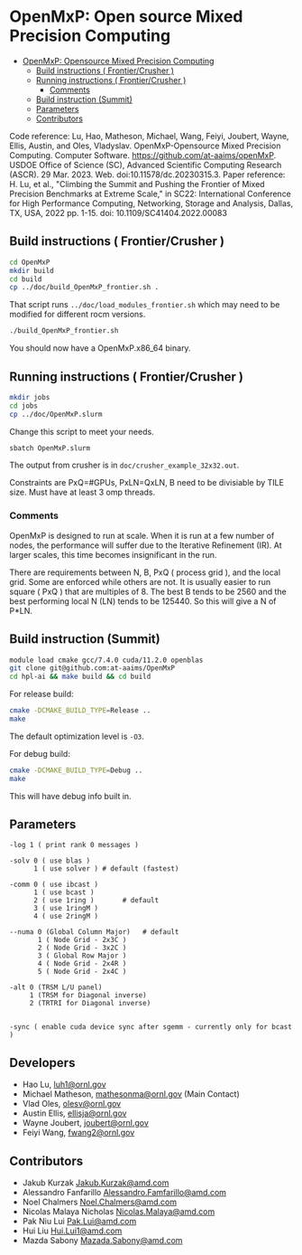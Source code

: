 # OpenMxP: Open source Mixed Precision Computing
- [OpenMxP: Opensource Mixed Precision Computing](#openmxp-opensource-mixed-precision-computing)
  - [Build instructions ( Frontier/Crusher )](#build-instructions--frontiercrusher-)
  - [Running instructions ( Frontier/Crusher )](#running-instructions--frontiercrusher-)
    - [Comments](#comments)
  - [Build instruction (Summit)](#build-instruction-summit)
  - [Parameters](#parameters)
  - [Contributors](#contributors)

Code reference: 
Lu, Hao, Matheson, Michael, Wang, Feiyi, Joubert, Wayne, Ellis, Austin, and Oles, Vladyslav. OpenMxP-Opensource Mixed Precision Computing. Computer Software. https://github.com/at-aaims/openMxP. USDOE Office of Science (SC), Advanced Scientific Computing Research (ASCR). 29 Mar. 2023. Web. doi:10.11578/dc.20230315.3.
Paper reference:
H. Lu, et al., "Climbing the Summit and Pushing the Frontier of Mixed Precision Benchmarks at Extreme Scale," in SC22: International Conference for High Performance Computing, Networking, Storage and Analysis, Dallas, TX, USA, 2022 pp. 1-15.
doi: 10.1109/SC41404.2022.00083

## Build instructions ( Frontier/Crusher )

```sh
cd OpenMxP
mkdir build
cd build
cp ../doc/build_OpenMxP_frontier.sh .
```
That script runs `../doc/load_modules_frontier.sh` which may need to be modified for different rocm versions.

```sh
./build_OpenMxP_frontier.sh
```
You should now have a OpenMxP.x86_64 binary.


## Running instructions ( Frontier/Crusher )

```sh
mkdir jobs
cd jobs
cp ../doc/OpenMxP.slurm
```
Change this script to meet your needs.

```sh
sbatch OpenMxP.slurm
```
The output from crusher is in `doc/crusher_example_32x32.out`.

Constraints are PxQ=#GPUs, PxLN=QxLN, B need to be divisiable by TILE size.
Must have at least 3 omp threads.

### Comments

OpenMxP is designed to run at scale.   When it is run at a few number of nodes,
the performance will suffer due to the Iterative Refinement (IR).
At larger scales, this time becomes insignificant in the run.

There are requirements between N, B, PxQ ( process grid ), and the local grid.
Some are enforced while others are not.  It is usually easier to run square
( PxQ ) that are multiples of 8.  The best B tends to be 2560 and the best
performing local N (LN) tends to be 125440.   So this will give a N of P*LN.


## Build instruction (Summit)

```sh
module load cmake gcc/7.4.0 cuda/11.2.0 openblas
git clone git@github.com:at-aaims/OpenMxP
cd hpl-ai && make build && cd build 
```

For release build:

```sh
cmake -DCMAKE_BUILD_TYPE=Release ..
make
```

The default optimization level is `-O3`.

For debug build:

```sh
cmake -DCMAKE_BUILD_TYPE=Debug ..
make
```
This will have debug info built in.


## Parameters
```
-log 1 ( print rank 0 messages )

-solv 0 ( use blas )
      1 ( use solver ) # default (fastest)

-comm 0 ( use ibcast )
      1 ( use bcast )    
      2 ( use 1ring )       # default
      3 ( use 1ringM )
      4 ( use 2ringM )

--numa 0 (Global Column Major)   # default
       1 ( Node Grid - 2x3C )    
       2 ( Node Grid - 3x2C )       
       3 ( Global Row Major )    
       4 ( Node Grid - 2x4R )
       5 ( Node Grid - 2x4C )

-alt 0 (TRSM L/U panel)
     1 (TRSM for Diagonal inverse)
     2 (TRTRI for Diagonal inverse)


-sync ( enable cuda device sync after sgemm - currently only for bcast )
```


## Developers
* Hao Lu, <luh1@ornl.gov>
* Michael Matheson, <mathesonma@ornl.gov> (Main Contact)
* Vlad Oles, <olesv@ornl.gov>
* Austin Ellis, <ellisja@ornl.gov>
* Wayne Joubert, <joubert@ornl.gov>
* Feiyi Wang, <fwang2@ornl.gov>
## Contributors
* Jakub Kurzak <Jakub.Kurzak@amd.com>
* Alessandro Fanfarillo <Alessandro.Famfarillo@amd.com>
* Noel Chalmers <Noel.Chalmers@amd.com>
* Nicolas Malaya Nicholas <Nicolas.Malaya@amd.com>
* Pak Niu Lui <Pak.Lui@amd.com>
* Hui Liu <Hui.Lui1@amd.com>
* Mazda Sabony <Mazada.Sabony@amd.com>
